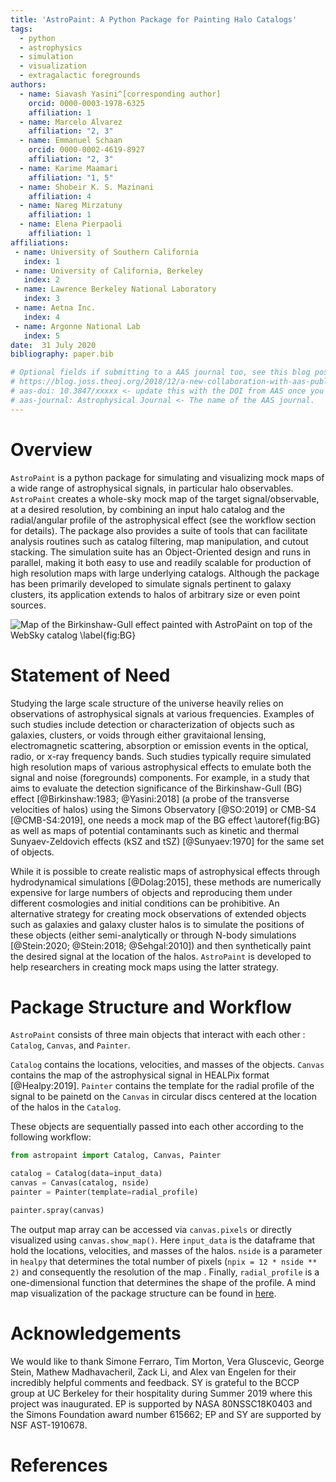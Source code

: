 ```yaml
---
title: 'AstroPaint: A Python Package for Painting Halo Catalogs'
tags:
  - python
  - astrophysics
  - simulation
  - visualization
  - extragalactic foregrounds
authors:
  - name: Siavash Yasini^[corresponding author]
    orcid: 0000-0003-1978-6325
    affiliation: 1 
  - name: Marcelo Alvarez 
    affiliation: "2, 3"
  - name: Emmanuel Schaan 
    orcid: 0000-0002-4619-8927
    affiliation: "2, 3"
  - name: Karime Maamari
    affiliation: "1, 5"
  - name: Shobeir K. S. Mazinani
    affiliation: 4
  - name: Nareg Mirzatuny
    affiliation: 1
  - name: Elena Pierpaoli
    affiliation: 1
affiliations:
 - name: University of Southern California 
   index: 1
 - name: University of California, Berkeley 
   index: 2
 - name: Lawrence Berkeley National Laboratory
   index: 3
 - name: Aetna Inc.
   index: 4
 - name: Argonne National Lab 
   index: 5
date:  31 July 2020
bibliography: paper.bib

# Optional fields if submitting to a AAS journal too, see this blog post:
# https://blog.joss.theoj.org/2018/12/a-new-collaboration-with-aas-publishing
# aas-doi: 10.3847/xxxxx <- update this with the DOI from AAS once you know it.
# aas-journal: Astrophysical Journal <- The name of the AAS journal.
---
```


# Overview 

`AstroPaint` is a python package for simulating and visualizing
 mock maps of a wide range of astrophysical signals, in particular halo
  observables. `AstroPaint` creates a whole-sky mock map of 
 the target signal/observable, at a desired resolution, by combining an input
  halo
  catalog
  and the radial/angular profile of the astrophysical effect (see the
   workflow
   section for details). 
  The package also provides a suite of tools that
     can facilitate analysis routines such as catalog filtering, map manipulation, 
     and cutout stacking. The simulation suite has an Object-Oriented design and
      runs in parallel, making it both easy to use and readily scalable for
       production of high resolution maps with large underlying catalogs. Although the package has been
        primarily developed to simulate signals pertinent to galaxy clusters, its application extends to halos of arbitrary size or even point
         sources. 
             
          

![Map of the Birkinshaw-Gull effect painted with AstroPaint on top of the
 WebSky catalog \label{fig:BG}](../images/BG_websky_cover.png)

# Statement of Need 

Studying the large scale structure of the universe heavily relies on
 observations of astrophysical signals at various frequencies. Examples of such
  studies include detection or characterization of objects such as galaxies, clusters, or voids
   through either gravitaional lensing, electromagnetic scattering, absorption or emission events in the optical, radio, or x-ray
    frequency bands. Such studies typically require simulated high resolution
     maps of various astrophysical effects to emulate both the signal and
      noise (foregrounds) components. For example, in a study that aims	
	to evaluate the detection significance of the Birkinshaw-Gull (BG)
	effect [@Birkinshaw:1983; @Yasini:2018] (a probe of the transverse
	velocities of halos)
	using the Simons
	Observatory [@SO:2019] or CMB-S4 [@CMB-S4:2019], one needs a mock
	map of the BG effect
	\autoref{fig:BG}
	as well as maps of potential contaminants such as kinetic and
	thermal Sunyaev-Zeldovich effects (kSZ and tSZ) [@Sunyaev:1970] for the
	 same set of objects. 

     
While it is possible to create realistic maps of astrophysical effects through
 hydrodynamical simulations [@Dolag:2015], these methods are numerically
  expensive for large numbers of objects and reproducing them under different
   cosmologies and initial conditions can be prohibitive. An alternative
    strategy for creating mock observations of extended objects
  such as galaxies and galaxy cluster halos is to simulate the
   positions of these objects (either semi-analytically or through N-body
    simulations [@Stein:2020; @Stein:2018; @Sehgal:2010]) and then synthetically
     paint the desired signal at the location of the halos. `AstroPaint` is
      developed to help researchers in creating mock maps using the latter
       strategy.  
 
# Package Structure and Workflow 


`AstroPaint` consists of three main objects that interact with each other
\: `Catalog`, `Canvas`, and `Painter`. 


`Catalog` contains the locations, velocities, and masses of the objects. 
`Canvas` contains the map of the astrophysical signal in HEALPix format
 [@Healpy:2019]. 
`Painter` contains the template for the radial profile of the signal to be
 painetd on the `Canvas` in circular discs centered at the location of the
  halos in the
  `Catalog`.   

 These objects are sequentially passed into each other according to the
  following workflow: 

```python
from astropaint import Catalog, Canvas, Painter

catalog = Catalog(data=input_data)
canvas = Canvas(catalog, nside)
painter = Painter(template=radial_profile)

painter.spray(canvas)
```

The output map array can be accessed via `canvas.pixels` or directly
 visualized using `canvas.show_map()`. Here `input_data` is the dataframe that
  hold the locations, velocities, and
 masses of the halos. `nside` is a parameter in `healpy` that determines the
  total number of pixels (`npix = 12 * nside ** 2)` and
   consequently the resolution of the map . Finally, `radial_profile` is a one-dimensional function that determines the shape
   of the profile. A mind map visualization of the package structure can be
    found in [here](https://www.mindmeister.com/1417665103/astropaint-astropaint-py?fullscreen=1).   


# Acknowledgements

We would like to thank Simone Ferraro, Tim Morton, Vera Gluscevic, George Stein, Mathew Madhavacheril, 
Zack Li, and Alex van Engelen for their incredibly helpful comments and
 feedback. SY is grateful to the BCCP
  group at UC Berkeley for their
 hospitality during
 Summer 2019 where this project was inaugurated. EP is supported by NASA
  80NSSC18K0403 and the Simons Foundation award number 615662; EP and SY are supported by NSF AST-1910678.

# References
